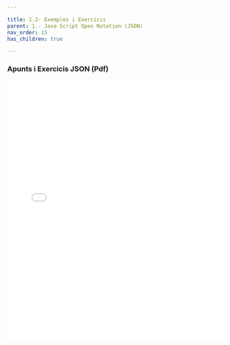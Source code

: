```yaml
---

title: 1.2- Exemples i Exercicis
parent: 1.- Java Script Open Notation (JSON)
nav_order: 15
has_children: true

---
```





### Apunts i Exercicis JSON (Pdf)

<iframe src="ExercicisBasics JSON.pdf" width="100%" height="600px" style="border: none;"></iframe>
